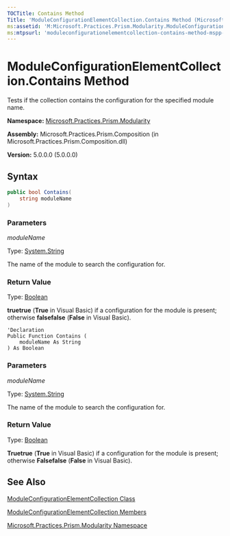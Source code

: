 ```yaml
---
TOCTitle: Contains Method
Title: 'ModuleConfigurationElementCollection.Contains Method (Microsoft.Practices.Prism.Modularity)'
ms:assetid: 'M:Microsoft.Practices.Prism.Modularity.ModuleConfigurationElementCollection.Contains(System.String)'
ms:mtpsurl: 'moduleconfigurationelementcollection-contains-method-mspp-modularity.md'
---
```


# ModuleConfigurationElementCollection.Contains Method

Tests if the collection contains the configuration for the specified module name.

**Namespace:** [Microsoft.Practices.Prism.Modularity](/patterns-practices/reference/mspp-modularity-namespace)

**Assembly:** Microsoft.Practices.Prism.Composition (in Microsoft.Practices.Prism.Composition.dll)

**Version:** 5.0.0.0 (5.0.0.0)

## Syntax

```C#
public bool Contains(
	string moduleName
)
```

### Parameters

*moduleName*

Type: [System.String](http://msdn.microsoft.com/en-us/library/s1wwdcbf)

The name of the module to search the configuration for.

### Return Value

Type: [Boolean](http://msdn.microsoft.com/en-us/library/a28wyd50)

**truetrue** (**True** in Visual Basic) if a configuration for the module is present; otherwise **falsefalse** (**False** in Visual Basic).



```VB
'Declaration
Public Function Contains ( 
	moduleName As String
) As Boolean
```

### Parameters

*moduleName*

Type: [System.String](http://msdn.microsoft.com/en-us/library/s1wwdcbf)

The name of the module to search the configuration for.

### Return Value

Type: [Boolean](http://msdn.microsoft.com/en-us/library/a28wyd50)

**Truetrue** (**True** in Visual Basic) if a configuration for the module is present; otherwise **Falsefalse** (**False** in Visual Basic).

## See Also

[ModuleConfigurationElementCollection Class](/patterns-practices/reference/moduleconfigurationelementcollection-class-mspp-modularity)

[ModuleConfigurationElementCollection Members](/patterns-practices/reference/moduleconfigurationelementcollection-members-mspp-modularity)

[Microsoft.Practices.Prism.Modularity Namespace](/patterns-practices/reference/mspp-modularity-namespace)